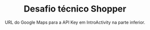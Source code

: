 <h1 align="center" width="100%">Desafio técnico Shopper</h1>
<p align="center">
  URL do Google Maps para a API Key em IntroActivity na parte inferior.
</p>
